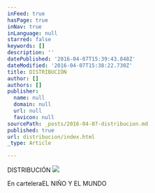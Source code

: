 ```yaml
---
inFeed: true
hasPage: true
inNav: true
inLanguage: null
starred: false
keywords: []
description: ''
datePublished: '2016-04-07T15:39:43.848Z'
dateModified: '2016-04-07T15:38:22.730Z'
title: DISTRIBUCIÓN
author: []
authors: []
publisher:
  name: null
  domain: null
  url: null
  favicon: null
sourcePath: _posts/2016-04-07-distribucion.md
published: true
url: distribucion/index.html
_type: Article

---
```

DISTRIBUCIÓN
![](https://the-grid-user-content.s3-us-west-2.amazonaws.com/762d3871-5ff4-48de-876c-0764f8fc03e6.jpg)

En carteleraEL NIÑO Y EL MUNDO